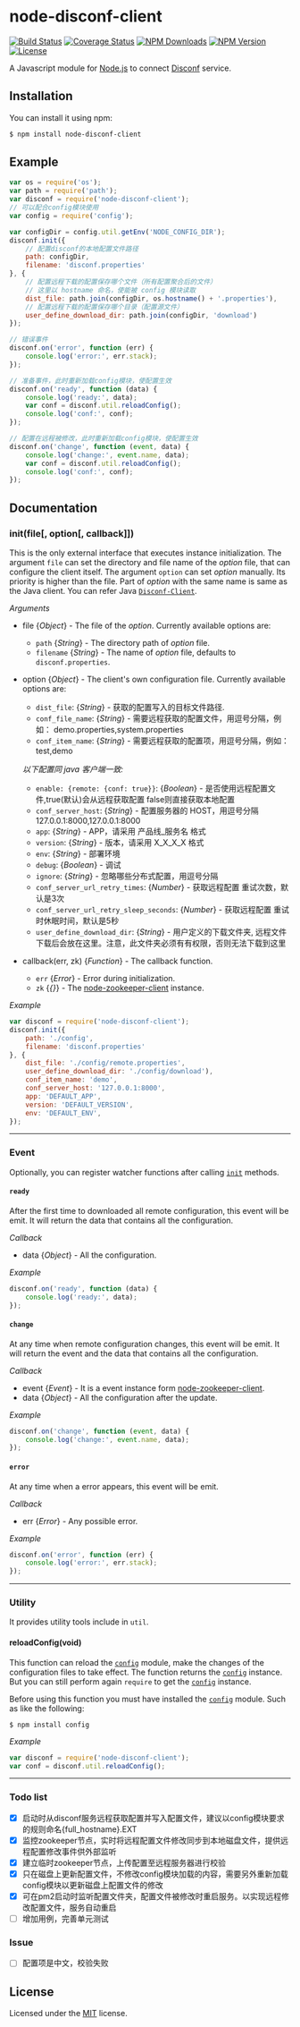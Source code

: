 # node-disconf-client

[![Build Status](https://api.travis-ci.org/Corey600/node-disconf-client.svg)](http://travis-ci.org/Corey600/node-disconf-client)
[![Coverage Status](https://coveralls.io/repos/github/Corey600/node-disconf-client/badge.svg)](https://coveralls.io/github/Corey600/node-disconf-client)
[![NPM Downloads](https://img.shields.io/npm/dm/node-disconf-client.svg?style=flat)](https://www.npmjs.org/package/node-disconf-client)
[![NPM Version](http://img.shields.io/npm/v/node-disconf-client.svg?style=flat)](https://www.npmjs.org/package/node-disconf-client)
[![License](https://img.shields.io/npm/l/node-disconf-client.svg?style=flat)](https://www.npmjs.org/package/node-disconf-client)

A Javascript module for
[Node.js](http://nodejs.org)
to connect
[Disconf](https://github.com/knightliao/disconf)
service.

## Installation

You can install it using npm:

```bash
$ npm install node-disconf-client
```

## Example

```javascript
var os = require('os');
var path = require('path');
var disconf = require('node-disconf-client');
// 可以配合config模块使用
var config = require('config');

var configDir = config.util.getEnv('NODE_CONFIG_DIR');
disconf.init({
    // 配置disconf的本地配置文件路径
    path: configDir,
    filename: 'disconf.properties'
}, {
    // 配置远程下载的配置保存哪个文件（所有配置聚合后的文件）
    // 这里以 hostname 命名，使能被 config 模块读取
    dist_file: path.join(configDir, os.hostname() + '.properties'),
    // 配置远程下载的配置保存哪个目录（配置源文件）
    user_define_download_dir: path.join(configDir, 'download')
});

// 错误事件
disconf.on('error', function (err) {
    console.log('error:', err.stack);
});

// 准备事件，此时重新加载config模块，使配置生效
disconf.on('ready', function (data) {
    console.log('ready:', data);
    var conf = disconf.util.reloadConfig();
    console.log('conf:', conf);
});

// 配置在远程被修改，此时重新加载config模块，使配置生效
disconf.on('change', function (event, data) {
    console.log('change:', event.name, data);
    var conf = disconf.util.reloadConfig();
    console.log('conf:', conf);
});
```

## Documentation

### init(file[, option[, callback]])

This is the only external interface that executes instance initialization. The argument `file` can set the directory and file name of the _option_ file, that can configure the client itself. The argument `option` can set _option_ manually. Its priority is higher than the file. Part of _option_ with the same name is same as the Java client. You can refer Java [`Disconf-Client`](https://github.com/knightliao/disconf/wiki/%E9%85%8D%E7%BD%AE%E8%AF%B4%E6%98%8E).

*Arguments*

* file {*Object*} - The file of the _option_. Currently available options are:

    * `path` {*String*} - The directory path of _option_ file.
    * `filename` {*String*} - The name of _option_ file, defaults to `disconf.properties`.


* option {*Object*} - The client's own configuration file. Currently available options are:

    * `dist_file`: {*String*} - 获取的配置写入的目标文件路径.
    * `conf_file_name`: {*String*} - 需要远程获取的配置文件，用逗号分隔，例如： demo.properties,system.properties
    * `conf_item_name`: {*String*} - 需要远程获取的配置项，用逗号分隔，例如： test,demo

    _以下配置同 java 客户端一致:_
    * `enable: {remote: {conf: true}}`: {*Boolean*} - 是否使用远程配置文件,true(默认)会从远程获取配置 false则直接获取本地配置
    * `conf_server_host`: {*String*} - 配置服务器的 HOST，用逗号分隔 127.0.0.1:8000,127.0.0.1:8000
    * `app`: {*String*} - APP，请采用 产品线_服务名 格式
    * `version`: {*String*} - 版本，请采用 X_X_X_X 格式
    * `env`: {*String*} - 部署环境
    * `debug`: {*Boolean*} - 调试
    * `ignore`: {*String*} - 忽略哪些分布式配置，用逗号分隔
    * `conf_server_url_retry_times`: {*Number*} - 获取远程配置 重试次数，默认是3次
    * `conf_server_url_retry_sleep_seconds`: {*Number*} - 获取远程配置 重试时休眠时间，默认是5秒
    * `user_define_download_dir`: {*String*} - 用户定义的下载文件夹, 远程文件下载后会放在这里。注意，此文件夹必须有有权限，否则无法下载到这里


* callback(err, zk) {*Function*} - The callback function.

    * `err` {*Error*} - Error during initialization.
    * `zk` {*{}*} - The [node-zookeeper-client](https://github.com/alexguan/node-zookeeper-client) instance.

*Example*

```javascript
var disconf = require('node-disconf-client');
disconf.init({
    path: './config',
    filename: 'disconf.properties'
}, {
    dist_file: './config/remote.properties',
    user_define_download_dir: './config/download'),
    conf_item_name: 'demo',
    conf_server_host: '127.0.0.1:8000',
    app: 'DEFAULT_APP',
    version: 'DEFAULT_VERSION',
    env: 'DEFAULT_ENV',
});
```

----

### Event

Optionally, you can register watcher functions after calling
[`init`](#initfile-option-callback) methods.

#### `ready`

After the first time to downloaded all remote configuration, this event will be emit. It will return the data that contains all the configuration.

*Callback*

* data {*Object*} - All the configuration.

*Example*

```javascript
disconf.on('ready', function (data) {
    console.log('ready:', data);
});
```

#### `change`

At any time when remote configuration changes, this event will be emit. It will return the event and the data that contains all the configuration.

*Callback*

* event {*Event*} - It is a event instance form [node-zookeeper-client](https://github.com/alexguan/node-zookeeper-client#event).
* data {*Object*} - All the configuration after the update.

*Example*

```javascript
disconf.on('change', function (event, data) {
    console.log('change:', event.name, data);
});
```

#### `error`

At any time when a error appears, this event will be emit.

*Callback*

* err {*Error*} - Any possible error.

*Example*

```javascript
disconf.on('error', function (err) {
    console.log('error:', err.stack);
});
```

----

### Utility

It provides utility tools include in `util`.

#### reloadConfig(void)

This function can reload the [`config`](https://github.com/lorenwest/node-config) module, make the changes of the configuration files to take effect. The function returns the [`config`](https://github.com/lorenwest/node-config) instance. But you can still perform again `require` to get the [`config`](https://github.com/lorenwest/node-config) instance.

Before using this function you must have installed the [`config`](https://github.com/lorenwest/node-config) module. Such as like the following:

```
$ npm install config
```

*Example*

```javascript
var disconf = require('node-disconf-client');
var conf = disconf.util.reloadConfig();
```

----

### Todo list

- [x] 启动时从disconf服务远程获取配置并写入配置文件，建议以config模块要求的规则命名{full_hostname}.EXT
- [x] 监控zookeeper节点，实时将远程配置文件修改同步到本地磁盘文件，提供远程配置修改事件供外部监听
- [x] 建立临时zookeeper节点，上传配置至远程服务器进行校验
- [x] 只在磁盘上更新配置文件，不修改config模块加载的内容，需要另外重新加载config模块以更新磁盘上配置文件的修改
- [x] 可在pm2启动时监听配置文件夹，配置文件被修改时重启服务。以实现远程修改配置文件，服务自动重启
- [ ] 增加用例，完善单元测试

### Issue

- [ ] 配置项是中文，校验失败

## License

Licensed under the
[MIT](http://opensource.org/licenses/MIT)
license.

